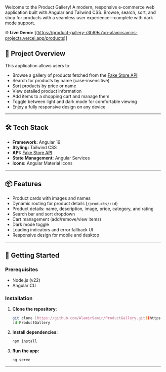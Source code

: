 Welcome to the Product Gallery! A modern, responsive e-commerce web application built with Angular and Tailwind CSS. Browse, search, sort, and shop for products with a seamless user experience—complete with dark mode support.

🌐 **Live Demo:** [(https://product-gallery-r3b69s7oo-alamirsamirs-projects.vercel.app/products)]

## 🚀 Project Overview

This application allows users to:
- Browse a gallery of products fetched from the [Fake Store API](https://fakestoreapi.com/products)
- Search for products by name (case-insensitive)
- Sort products by price or name
- View detailed product information
- Add items to a shopping cart and manage them
- Toggle between light and dark mode for comfortable viewing
- Enjoy a fully responsive design on any device

---

## 🛠️ Tech Stack

- **Framework:** Angular 19
- **Styling:** Tailwind CSS
- **API:** [Fake Store API](https://fakestoreapi.com/)
- **State Management:** Angular Services
- **Icons:** Angular Material Icons

---

## 📦 Features

- Product cards with images and names
- Dynamic routing for product details (`/products/:id`)
- Product details: name, description, image, price, category, and rating
- Search bar and sort dropdown
- Cart management (add/remove/view items)
- Dark mode toggle
- Loading indicators and error fallback UI
- Responsive design for mobile and desktop

---

## 🏁 Getting Started

### Prerequisites

- Node.js (v22)
- Angular CLI

### Installation

1. **Clone the repository:**
    ```bash
    git clone [https://github.com/AlamirSamir/ProductGallery.git](https://github.com/AlamirSamir/ProductGallery.git)
    cd ProductGallery
    ```

2. **Install dependencies:**
    ```bash
    npm install
    ```

3. **Run the app:**
    ```bash
    ng serve
    ```
---
